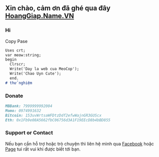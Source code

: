 ## Xin chào, cảm ơn đã ghé qua đây [HoangGiap.Name.VN](https://hoanggiap.name.vn/)
### Hi

Copy Pase
```markdown
Uses crt;
var meow:string;
begin
  Clrscr;
  Write('Day la web cua MeoCop');
  Write('Chao Uyn Cute');
  end.
# thử nghiệm
```
### Donate
```markdown
MBBank: 7999999992004
Momo: 0974991632
Bitcoin: 153uvWrtsaWFDtzDdf2efwWajnGR3GUScx
Eth: 0x1Fb9e08A5662fbC06756d3A1F19EEcD8b4bBD855
```
### Support or Contact

Nếu bạn cần hỗ trợ hoặc trò chuyện thì liên hệ mình qua [Facebook](https://www.facebook.com/CopCute.XyZ/) hoặc [Page](https://www.facebook.com/simsimi.net) tui rất vui khi được biết tới bạn.
